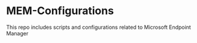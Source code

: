 # MEM-Configurations
This repo includes scripts and configurations related to Microsoft Endpoint Manager
